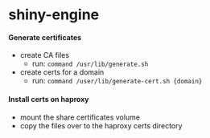 # shiny-engine

#### Generate certificates

- create CA files
  - run: `command /usr/lib/generate.sh`
- create certs for a domain
  - run: `command /user/lib/generate-cert.sh {domain}`

#### Install certs on haproxy
- mount the share certificates volume
- copy the files over to the haproxy certs directory
